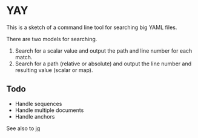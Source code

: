 # YAY

This is a sketch of a command line tool for searching big YAML files.

There are two models for searching.

1. Search for a scalar value and output the path and line number for each match.
2. Search for a path (relative or absolute) and output the line number and resulting value (scalar or map).

## Todo
- Handle sequences
- Handle multiple documents
- Handle anchors

See also to [jq](https://github.com/stedolan/jq)

